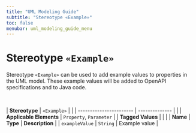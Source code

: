 ```yaml
---
title: "UML Modeling Guide"
subtitle: "Stereotype «Example»"
toc: false
menubar: uml_modeling_guide_menu
---
```


# Stereotype `«Example»`
Stereotype `«Example»` can be used to add example values to properties in the UML model. These example values will be added to OpenAPI specifications and to Java code.

<br>

| **Stereotype**          | `«Example»` | |
| ----------------------- | -------------- | |
| **Applicable Elements** | `Property`, `Parameter`        |
| **Tagged Values**       |                       |                                                                                                                                                                                                          |
| **Name**                | **Type**              | **Description**                                                                                                                                                                                          |
| `exampleValue`   | `String` | Example value |


    